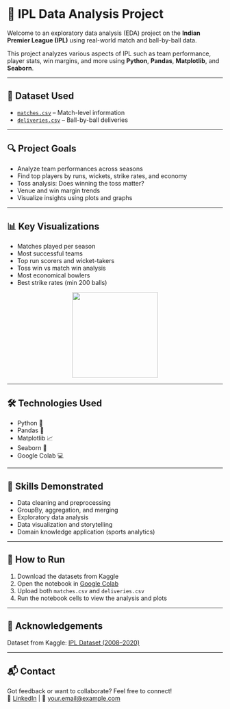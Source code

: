 # 🏏 IPL Data Analysis Project

Welcome to an exploratory data analysis (EDA) project on the **Indian Premier League (IPL)** using real-world match and ball-by-ball data.

This project analyzes various aspects of IPL such as team performance, player stats, win margins, and more using **Python**, **Pandas**, **Matplotlib**, and **Seaborn**.

---

## 📁 Dataset Used

- [`matches.csv`](https://www.kaggle.com/datasets/datasets/ipl-complete-dataset-2008-2020) – Match-level information  
- [`deliveries.csv`](https://www.kaggle.com/datasets/datasets/ipl-complete-dataset-2008-2020) – Ball-by-ball deliveries

---

## 🔍 Project Goals

- Analyze team performances across seasons  
- Find top players by runs, wickets, strike rates, and economy  
- Toss analysis: Does winning the toss matter?  
- Venue and win margin trends  
- Visualize insights using plots and graphs

---

## 📊 Key Visualizations

- Matches played per season  
- Most successful teams  
- Top run scorers and wicket-takers  
- Toss win vs match win analysis  
- Most economical bowlers  
- Best strike rates (min 200 balls)

<p align="center">
  <img src="https://upload.wikimedia.org/wikipedia/en/thumb/5/59/Indian_Premier_League_2022_Logo.svg/640px-Indian_Premier_League_2022_Logo.svg.png" width="200"/>
</p>

---

## 🛠️ Technologies Used

- Python 🐍  
- Pandas 🧮  
- Matplotlib 📈  
- Seaborn 🎨  
- Google Colab 💻

---

## 🧠 Skills Demonstrated

- Data cleaning and preprocessing  
- GroupBy, aggregation, and merging  
- Exploratory data analysis  
- Data visualization and storytelling  
- Domain knowledge application (sports analytics)

---

## 🚀 How to Run

1. Download the datasets from Kaggle  
2. Open the notebook in [Google Colab](https://colab.research.google.com/)  
3. Upload both `matches.csv` and `deliveries.csv`  
4. Run the notebook cells to view the analysis and plots

---

## 👏 Acknowledgements

Dataset from Kaggle: [IPL Dataset (2008–2020)](https://www.kaggle.com/datasets/datasets/ipl-complete-dataset-2008-2020)

---

## 📬 Contact

Got feedback or want to collaborate? Feel free to connect!  
🔗 [LinkedIn](https://www.linkedin.com) | 📧 your.email@example.com  

